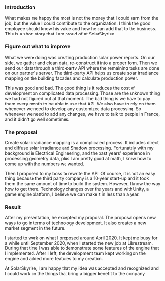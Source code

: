 ### Introduction
What makes me happy the most is not the money that I could earn from the job, but the value I could contribute to the organization. I think the good employee should know his value and how he can add that to the business. This is a short story that I am proud of at SolarSkyrise.

### Figure out what to improve
What we were doing was creating production solar power reports. On our side, we gather and clean data, re-construct it into a proper form. Then we send our data through a third-party API where the remaining tasks are done on our partner's server. The third-party API helps us create solar irradiance mapping on the building facades and calculate production power.

This was good and bad. The good thing is it reduces the cost of development on complicated data processing. Those are the unknown thing we had not figured out at that moment. The bad thing is we have to pay them every month to be able to use that API. We also have to rely on them whenever we need to develop any customized data processing. So whenever we need to add any changes, we have to talk to people in France, and it didn't go well sometimes.

### The proposal
Create solar irradiance mapping is a complicated process. It includes direct and diffuse solar irradiance and Shadow processing. Fortunately with my background in Electrical Engineering, and the past years' experience in processing geometry data, plus I am pretty good at math, I knew how to come up with the numbers we wanted.

Then I proposed to my boss to rewrite the API. Of course, it is not an easy thing because the third party company is a 10-year start-up and it took them the same amount of time to build the system. However, I know the way how to get there. Technology changes over the years and with Unity, a game engine platform, I believe we can make it in less than a year.


### Result
After my presentation, he excepted my proposal. The proposal opens new ways to go in terms of technology development. It also creates a new market segment in the future.

I started to work on what I proposed around April 2020. It kept me busy for a while until September 2020, when I started the new job at Librestream. During that time I was able to demonstrate some features of the engine that I implemented. After I left, the development team kept working on the engine and added more features to my creation.

At SolarSkyrise, I am happy that my idea was accepted and recognized and I could work on the things that bring a bigger benefit to the company